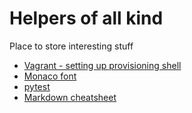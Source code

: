 # Helpers of all kind
Place to store interesting stuff

- [Vagrant - setting up provisioning shell](https://www.sitepoint.com/vagrantfile-explained-setting-provisioning-shell/)
- [Monaco font](https://github.com/cstrap/monaco-font)
- [pytest](https://media.readthedocs.org/pdf/pytest/3.0.3/pytest.pdf)
- [Markdown cheatsheet](https://github.com/adam-p/markdown-here/wiki/Markdown-Cheatsheet)
